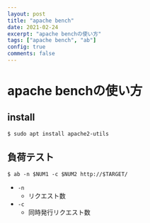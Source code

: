 ```yaml
---
layout: post
title: "apache bench"
date: 2021-02-24
excerpt: "apache benchの使い方"
tags: ["apache bench", "ab"]
config: true
comments: false
---
```


# apache benchの使い方

## install 

```console
$ sudo apt install apache2-utils
```

## 負荷テスト

```console
$ ab -n $NUM1 -c $NUM2 http://$TARGET/
```

 - `-n`
   - リクエスト数
 - `-c`
   - 同時発行リクエスト数
